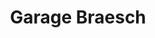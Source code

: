 ---
title: "Garage Braesch"
url: /saint-die-des-vosges/garage-braesch/
shop: réparation de voitures
---